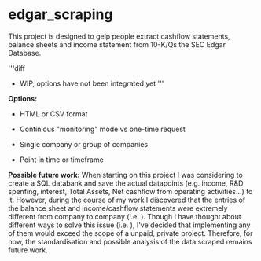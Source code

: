 # edgar_scraping

<p>This project is designed to gelp people extract cashflow statements, balance sheets and income statement from 10-K/Qs the SEC Edgar Database.</p>


'''diff 
- WIP, options have not been integrated yet
'''
 
<p><strong>Options:</strong>

- HTML or CSV format

- Continious "monitoring" mode vs one-time request

- Single company or group of companies

- Point in time or timeframe

</p>


<p><strong>Possible future work:</strong> When starting on this project I was considering to create a SQL databank and save the actual datapoints (e.g. income, R&D spenfing, interest, Total Assets, Net cashflow from operating activities...) to it. However, during the course of my work I discovered that the entries of the balance sheet and income/cashflow statements were extremely different from company to company (i.e. ). Though I have thought about different ways to solve this issue (i.e. ), I've decided that implementing any of them would exceed the scope of a unpaid, private project. Therefore, for now, the standardisation and possible analysis of the data scraped remains future work.</p>
